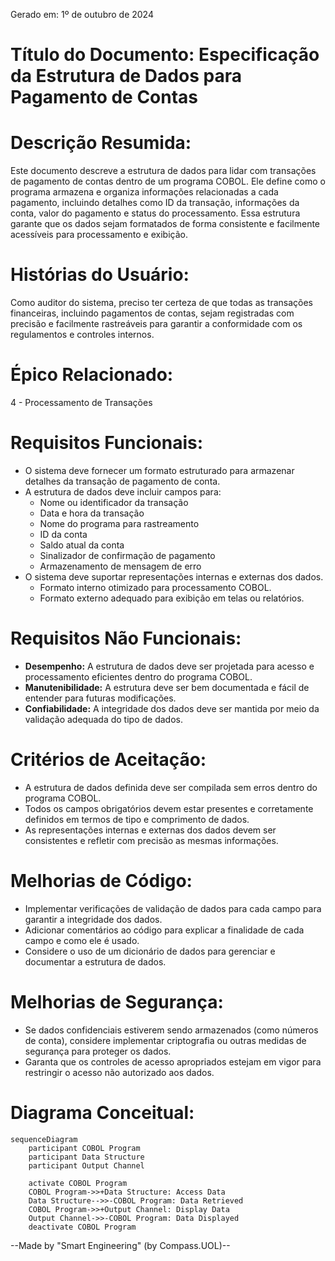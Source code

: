 Gerado em: 1º de outubro de 2024

# **Título do Documento:** Especificação da Estrutura de Dados para Pagamento de Contas

# **Descrição Resumida:**
Este documento descreve a estrutura de dados para lidar com transações de pagamento de contas dentro de um programa COBOL. Ele define como o programa armazena e organiza informações relacionadas a cada pagamento, incluindo detalhes como ID da transação, informações da conta, valor do pagamento e status do processamento. Essa estrutura garante que os dados sejam formatados de forma consistente e facilmente acessíveis para processamento e exibição.

# **Histórias do Usuário:**
Como auditor do sistema, preciso ter certeza de que todas as transações financeiras, incluindo pagamentos de contas, sejam registradas com precisão e facilmente rastreáveis para garantir a conformidade com os regulamentos e controles internos.

# **Épico Relacionado:**
4 - Processamento de Transações

# **Requisitos Funcionais:**
* O sistema deve fornecer um formato estruturado para armazenar detalhes da transação de pagamento de conta.
* A estrutura de dados deve incluir campos para:
    * Nome ou identificador da transação
    * Data e hora da transação
    * Nome do programa para rastreamento
    * ID da conta
    * Saldo atual da conta
    * Sinalizador de confirmação de pagamento
    * Armazenamento de mensagem de erro
* O sistema deve suportar representações internas e externas dos dados.
    * Formato interno otimizado para processamento COBOL.
    * Formato externo adequado para exibição em telas ou relatórios.

# **Requisitos Não Funcionais:**
* **Desempenho:** A estrutura de dados deve ser projetada para acesso e processamento eficientes dentro do programa COBOL.
* **Manutenibilidade:** A estrutura deve ser bem documentada e fácil de entender para futuras modificações.
* **Confiabilidade:** A integridade dos dados deve ser mantida por meio da validação adequada do tipo de dados.

# **Critérios de Aceitação:**
* A estrutura de dados definida deve ser compilada sem erros dentro do programa COBOL.
* Todos os campos obrigatórios devem estar presentes e corretamente definidos em termos de tipo e comprimento de dados.
* As representações internas e externas dos dados devem ser consistentes e refletir com precisão as mesmas informações.

# **Melhorias de Código:**
* Implementar verificações de validação de dados para cada campo para garantir a integridade dos dados.
* Adicionar comentários ao código para explicar a finalidade de cada campo e como ele é usado.
* Considere o uso de um dicionário de dados para gerenciar e documentar a estrutura de dados.

# **Melhorias de Segurança:**
* Se dados confidenciais estiverem sendo armazenados (como números de conta), considere implementar criptografia ou outras medidas de segurança para proteger os dados.
* Garanta que os controles de acesso apropriados estejam em vigor para restringir o acesso não autorizado aos dados.

# **Diagrama Conceitual:**

```mermaid
sequenceDiagram
    participant COBOL Program
    participant Data Structure
    participant Output Channel
    
    activate COBOL Program
    COBOL Program->>+Data Structure: Access Data
    Data Structure-->>-COBOL Program: Data Retrieved
    COBOL Program->>+Output Channel: Display Data
    Output Channel->>-COBOL Program: Data Displayed
    deactivate COBOL Program
```

--Made by "Smart Engineering" (by Compass.UOL)--